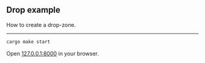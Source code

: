 ## Drop example

How to create a drop-zone.

---

```bash
cargo make start
```

Open [127.0.0.1:8000](http://127.0.0.1:8000) in your browser.
